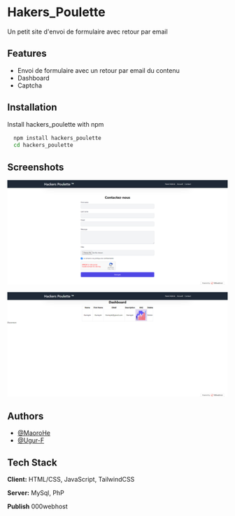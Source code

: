 
# Hakers_Poulette

Un petit site d'envoi de formulaire avec retour par email


## Features

- Envoi de formulaire avec un retour par email du contenu
- Dashboard
- Captcha
## Installation

Install hackers_poulette with npm

```bash
  npm install hackers_poulette
  cd hackers_poulette
```
    
## Screenshots

![App Screenshot](https://raw.githubusercontent.com/MaoroHe/hackers_poulette/development/assets/img/screencapture-hakerpoulettemu-000webhostapp-index-php-2024-02-19-09_01_08.png)

![App Screenshot](https://raw.githubusercontent.com/MaoroHe/hackers_poulette/development/assets/img/screencapture-hakerpoulettemu-000webhostapp-dashboard-php-2024-02-19-09_01_56.png)




## Authors

- [@MaoroHe](https://www.github.com/MaoroHe)
- [@Ugur-F](https://github.com/Ugur-F)


## Tech Stack

**Client:** HTML/CSS, JavaScript, TailwindCSS

**Server:** MySql, PhP

**Publish** 000webhost

